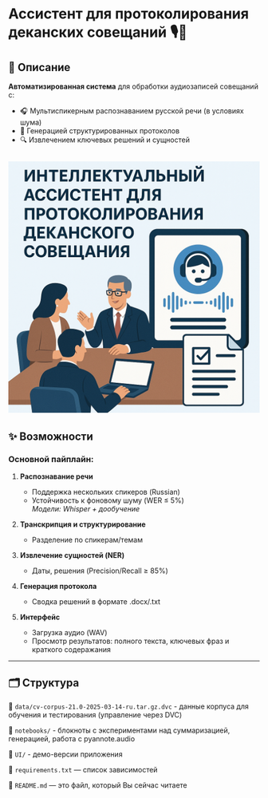 # Ассистент для протоколирования деканских совещаний 🎙️📝

## 📌 Описание
**Автоматизированная система** для обработки аудиозаписей совещаний с:
- 🎧 Мультиспикерным распознаванием русской речи (в условиях шума)  
- 📑 Генерацией структурированных протоколов  
- 🔍 Извлечением ключевых решений и сущностей

![Протоколирование](https://github.com/sn0rkmaiden/ai_meeting_notes/blob/main/img.png?raw=true)
------

## ✨ Возможности 
### Основной пайплайн:
1. **Распознавание речи**  
   - Поддержка нескольких спикеров (Russian)  
   - Устойчивость к фоновому шуму (WER ≤ 5%)  
   *Модели: Whisper + дообучение*  

2. **Транскрипция и структурирование**  
   - Разделение по спикерам/темам  

3. **Извлечение сущностей (NER)**  
   - Даты, решения (Precision/Recall ≥ 85%)  

4. **Генерация протокола**  
   - Сводка решений в формате .docx/.txt  

5. **Интерфейс**  
   - Загрузка аудио (WAV)  
   - Просмотр результатов: полного текста, ключевых фраз и краткого содеражания
  
------
## 🗂️ Структура
📁 `data/cv-corpus-21.0-2025-03-14-ru.tar.gz.dvc` - данные корпуса для обучения и тестирования (управление через DVC)

📁 `notebooks/` - блокноты с экспериментами над суммаризацией, генерацией, работа с pyannote.audio

📁 `UI/` - демо-версии приложения

📄 `requirements.txt` — список зависимостей

📄 `README.md` — это файл, который Вы сейчас читаете

